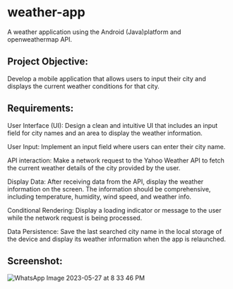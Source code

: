 ﻿# weather-app
A weather application using the Android (Java)platform and openweathermap API.

## Project Objective:
Develop a mobile application that allows users to input their city and displays the current weather conditions for that city.

## Requirements:
User Interface (UI): Design a clean and intuitive UI that includes an input field for city names and an area to display the weather information.

User Input: Implement an input field where users can enter their city name.

API interaction: Make a network request to the Yahoo Weather API to fetch the current weather details of the city provided by the user. 

Display Data: After receiving data from the API, display the weather information on the screen. The information should be comprehensive, including temperature, humidity, wind speed, and weather info.

Conditional Rendering: Display a loading indicator or message to the user while the network request is being processed.

Data Persistence: Save the last searched city name in the local storage of the device and display its weather information when the app is relaunched.

## Screenshot:
![WhatsApp Image 2023-05-27 at 8 33 46 PM](https://github.com/PradeepRaoK/weather-app/assets/88186518/eb9cacb5-a528-493a-ba41-e52d50ad0335)
